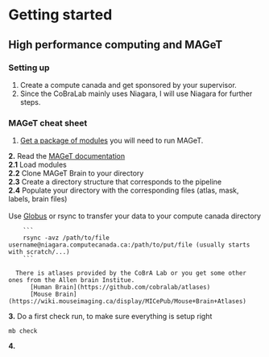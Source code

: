 # Getting started 
## High performance computing and MAGeT

### Setting up 
1. Create a compute canada and get sponsored by your supervisor.
2. Since the CoBraLab mainly uses Niagara, I will use Niagara for further steps.

### MAGeT cheat sheet
1. [Get a package of modules](https://github.com/CoBrALab/documentation/wiki/Getting-Started-on-Niagara) you will need to run MAGeT.
  
**2.** Read the [MAGeT documentation](https://github.com/CobraLab/documentation/wiki/MAGeTBrain)    
  **2.1** Load modules    
  **2.2** Clone MAGeT Brain to your directory  
  **2.3** Create a directory structure that corresponds to the pipeline  
  **2.4** Populate your directory with the corresponding files (atlas, mask, labels, brain files)        
  <br />
  Use [Globus](https://www.globus.org/) or rsync to transfer your data to your compute canada directory      
      
        ```
        rsync -avz /path/to/file username@niagara.computecanada.ca:/path/to/put/file (usually starts with scratch/...)
        ```  
    
      There is atlases provided by the CoBrA Lab or you get some other ones from the Allen brain Institue.      
          [Human Brain](https://github.com/cobralab/atlases)  
          [Mouse Brain](https://wiki.mouseimaging.ca/display/MICePub/Mouse+Brain+Atlases)  
    
**3.** Do a first check run, to make sure everything is setup right  
```
mb check
```
**4.**

